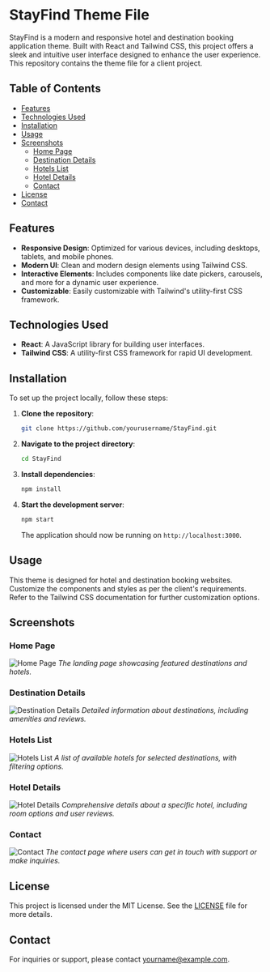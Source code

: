 # StayFind Theme File

StayFind is a modern and responsive hotel and destination booking application theme. Built with React and Tailwind CSS, this project offers a sleek and intuitive user interface designed to enhance the user experience. This repository contains the theme file for a client project.

## Table of Contents
- [Features](#features)
- [Technologies Used](#technologies-used)
- [Installation](#installation)
- [Usage](#usage)
- [Screenshots](#screenshots)
  - [Home Page](#home-page)
  - [Destination Details](#destination-details)
  - [Hotels List](#hotels-list)
  - [Hotel Details](#hotel-details)
  - [Contact](#contact)
- [License](#license)
- [Contact](#contact)

## Features

- **Responsive Design**: Optimized for various devices, including desktops, tablets, and mobile phones.
- **Modern UI**: Clean and modern design elements using Tailwind CSS.
- **Interactive Elements**: Includes components like date pickers, carousels, and more for a dynamic user experience.
- **Customizable**: Easily customizable with Tailwind's utility-first CSS framework.

## Technologies Used

- **React**: A JavaScript library for building user interfaces.
- **Tailwind CSS**: A utility-first CSS framework for rapid UI development.

## Installation

To set up the project locally, follow these steps:

1. **Clone the repository**:

   ```bash
   git clone https://github.com/yourusername/StayFind.git
   ```

2. **Navigate to the project directory**:

   ```bash
   cd StayFind
   ```

3. **Install dependencies**:

   ```bash
   npm install
   ```

4. **Start the development server**:

   ```bash
   npm start
   ```

   The application should now be running on `http://localhost:3000`.

## Usage

This theme is designed for hotel and destination booking websites. Customize the components and styles as per the client's requirements. Refer to the Tailwind CSS documentation for further customization options.

## Screenshots

### Home Page
![Home Page](screenshots/home.jpeg)
*The landing page showcasing featured destinations and hotels.*

### Destination Details
![Destination Details](screenshots/destinations.jpeg)
*Detailed information about destinations, including amenities and reviews.*

### Hotels List
![Hotels List](screenshots/hotel-list.jpeg)
*A list of available hotels for selected destinations, with filtering options.*

### Hotel Details
![Hotel Details](screenshots/hotel.jpeg)
*Comprehensive details about a specific hotel, including room options and user reviews.*

### Contact
![Contact](screenshots/contact.jpeg)
*The contact page where users can get in touch with support or make inquiries.*

## License

This project is licensed under the MIT License. See the [LICENSE](LICENSE) file for more details.

## Contact

For inquiries or support, please contact [yourname@example.com](mailto:prasadsachintha1231@gmail.com).
